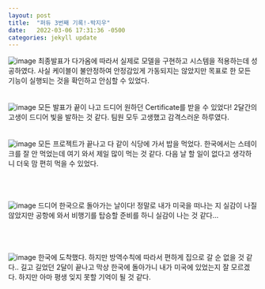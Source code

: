 ```yaml
---
layout: post
title:  "퍼듀 3번째 기록!-박지우"
date:   2022-03-06 17:31:36 -0500
categories: jekyll update
---
```

![image](https://user-images.githubusercontent.com/67006945/156915657-16ade999-cc1d-454b-b0eb-65025adf1adc.png)
최종발표가 다가옴에 따라서 실제로 모델을 구현하고 시스템을 적용하는데 성공하였다. 사실 케이블이 불안정하여 안정감있게 가동되지는 않았지만 목표로 한 모든 기능이 실행되는 것을 확인하고 안심할 수 있었다.
<br/><br/><br/>
![image](https://user-images.githubusercontent.com/67006945/156915688-0b19941a-a8d4-45ef-b333-444e84eeb061.png)
모든 발표가 끝이 나고 드디어 원하던 Certificate를 받을 수 있었다! 2달간의 고생이 드디어 빛을 발하는 것 같다. 팀원 모두 고생했고 감격스러운 하루였다.
<br/><br/><br/>
![image](https://user-images.githubusercontent.com/67006945/156915713-d4931591-1155-4666-82be-5e79fb7c4088.png)
모든 프로젝트가 끝나고 다 같이 식당에 가서 밥을 먹었다. 한국에서는 스테이크를 잘 안 먹었는데 여기 와서 제일 많이 먹는 것 같다. 다음 날 할 일이 없다고 생각하니 더욱 맘 편히 먹을 수 있었다.

<br/><br/><br/>
![image](https://user-images.githubusercontent.com/67006945/156915747-37890a6e-619f-4baf-a4ad-78ad63884bbd.png)
드디어 한국으로 돌아가는 날이다! 정말로 내가 미국을 떠나는 지 실감이 나질 않았지만 공항에 와서 비행기를 탑승할 준비를 하니 실감이 나는 것 같다...


<br/><br/><br/>
![image](https://user-images.githubusercontent.com/67006945/156915800-4bf932a6-2401-4c76-bb18-51ca66e9411c.png)
한국에 도착했다. 하지만 방역수칙에 따라서 편하게 집으로 갈 순 없을 것 같다.. 길고 길었던 2달이 끝나고 막상 한국에 돌아가니 내가 미국에 있었는지 잘 모르겠다. 하지만 아마 평생 잊지 못할 기억이 될 것 같다.